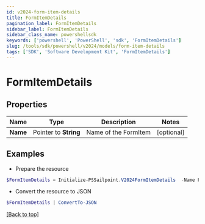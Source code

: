 ```yaml
---
id: v2024-form-item-details
title: FormItemDetails
pagination_label: FormItemDetails
sidebar_label: FormItemDetails
sidebar_class_name: powershellsdk
keywords: ['powershell', 'PowerShell', 'sdk', 'FormItemDetails'] 
slug: /tools/sdk/powershell/v2024/models/form-item-details
tags: ['SDK', 'Software Development Kit', 'FormItemDetails']
---
```



# FormItemDetails

## Properties

Name | Type | Description | Notes
------------ | ------------- | ------------- | -------------
**Name** |  Pointer to **String** | Name of the FormItem | [optional] 

## Examples

- Prepare the resource
```powershell
$FormItemDetails = Initialize-PSSailpoint.V2024FormItemDetails  -Name Field1
```

- Convert the resource to JSON
```powershell
$FormItemDetails | ConvertTo-JSON
```


[[Back to top]](#) 

